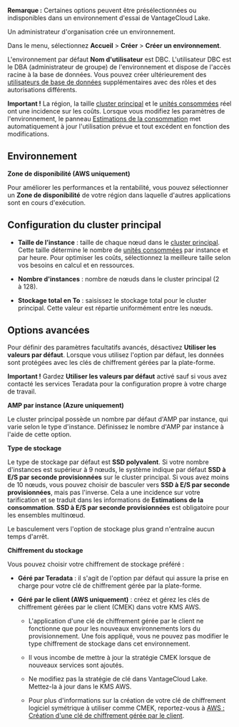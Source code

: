**Remarque :** Certaines options peuvent être présélectionnées ou indisponibles dans un environnement d'essai de VantageCloud Lake.

Un administrateur d'organisation crée un environnement.

Dans le menu, sélectionnez **Accueil** \> **Créer** \> **Créer un environnement**.

L'environnement par défaut **Nom d'utilisateur** est DBC. L'utilisateur DBC est le DBA (administrateur de groupe) de l'environnement et dispose de l'accès racine à la base de données. Vous pouvez créer ultérieurement des [utilisateurs de base de données](wxe1659392685092.md) supplémentaires avec des rôles et des autorisations différents.

**Important !** La région, la taille [cluster principal](isb1696461636881.md) et le [unités consommées](onj1682104977691.md) réel ont une incidence sur les coûts. Lorsque vous modifiez les paramètres de l'environnement, le panneau [Estimations de la consommation](aow1703107228725.md) met automatiquement à jour l'utilisation prévue et tout excédent en fonction des modifications.

Environnement
-------------

**Zone de disponibilité (AWS uniquement)**

Pour améliorer les performances et la rentabilité, vous pouvez sélectionner un **Zone de disponibilité** de votre région dans laquelle d'autres applications sont en cours d'exécution.

Configuration du cluster principal
----------------------------------

-   **Taille de l’instance** : taille de chaque nœud dans le [cluster principal](nmr1658424425362.md). Cette taille détermine le nombre de [unités consommées](tdv1682522711429.md) par instance et par heure. Pour optimiser les coûts, sélectionnez la meilleure taille selon vos besoins en calcul et en ressources.

-   **Nombre d'instances** : nombre de nœuds dans le cluster principal (2 à 128).

-   **Stockage total en To** : saisissez le stockage total pour le cluster principal. Cette valeur est répartie uniformément entre les nœuds.

Options avancées
----------------

Pour définir des paramètres facultatifs avancés, désactivez **Utiliser les valeurs par défaut**. Lorsque vous utilisez l'option par défaut, les données sont protégées avec les clés de chiffrement gérées par la plate-forme.

**Important !** Gardez **Utiliser les valeurs par défaut** activé sauf si vous avez contacté les services Teradata pour la configuration propre à votre charge de travail.

**AMP par instance (Azure uniquement)**

Le cluster principal possède un nombre par défaut d'AMP par instance, qui varie selon le type d'instance. Définissez le nombre d'AMP par instance à l'aide de cette option.

**Type de stockage**

Le type de stockage par défaut est **SSD polyvalent**. Si votre nombre d'instances est supérieur à 9 nœuds, le système indique par défaut **SSD à E/S par seconde provisionnées** sur le cluster principal. Si vous avez moins de 10 nœuds, vous pouvez choisir de basculer vers **SSD à E/S par seconde provisionnées**, mais pas l'inverse. Cela a une incidence sur votre tarification et se traduit dans les informations de **Estimations de la consommation**. **SSD à E/S par seconde provisionnées** est obligatoire pour les ensembles multinœud.

Le basculement vers l'option de stockage plus grand n'entraîne aucun temps d'arrêt.

**Chiffrement du stockage**

Vous pouvez choisir votre chiffrement de stockage préféré :

-   **Géré par Teradata** : il s'agit de l'option par défaut qui assure la prise en charge pour votre clé de chiffrement gérée par la plate-forme.

-   **Géré par le client (AWS uniquement)** : créez et gérez les clés de chiffrement gérées par le client (CMEK) dans votre KMS AWS.

    -   L'application d'une clé de chiffrement gérée par le client ne fonctionne que pour les nouveaux environnements lors du provisionnement. Une fois appliqué, vous ne pouvez pas modifier le type chiffrement de stockage dans cet environnement.

    -   Il vous incombe de mettre à jour la stratégie CMEK lorsque de nouveaux services sont ajoutés.

    -   Ne modifiez pas la stratégie de clé dans VantageCloud Lake. Mettez-la à jour dans le KMS AWS.

    -   Pour plus d'informations sur la création de votre clé de chiffrement logiciel symétrique à utiliser comme CMEK, reportez-vous à [AWS : Création d'une clé de chiffrement gérée par le client](https://docs.teradata.com/access/sources/dita/topic?dita:topicPath=qly1704828971494.dita).
